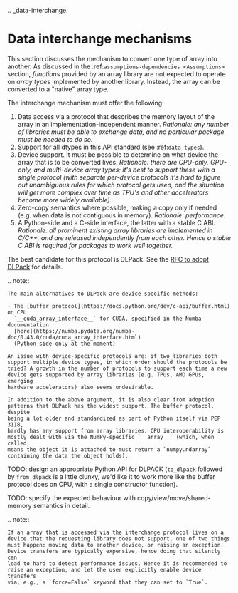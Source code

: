.. _data-interchange:

# Data interchange mechanisms

This section discusses the mechanism to convert one type of array into another.
As discussed in the :ref:`assumptions-dependencies <Assumptions>` section,
_functions_ provided by an array library are not expected to operate on
_array types_ implemented by another library. Instead, the array can be
converted to a "native" array type.

The interchange mechanism must offer the following:

1. Data access via a protocol that describes the memory layout of the array
   in an implementation-independent manner.
   _Rationale: any number of libraries must be able to exchange data, and no
   particular package must be needed to do so._
2. Support for all dtypes in this API standard (see :ref:`data-types`).
3. Device support. It must be possible to determine on what device the array
   that is to be converted lives.
   _Rationale: there are CPU-only, GPU-only, and multi-device array types;
   it's best to support these with a single protocol (with separate
   per-device protocols it's hard to figure out unambiguous rules for which
   protocol gets used, and the situation will get more complex over time
   as TPU's and other accelerators become more widely available)._
4. Zero-copy semantics where possible, making a copy only if needed (e.g.
   when data is not contiguous in memory).
   _Rationale: performance._
5. A Python-side and a C-side interface, the latter with a stable C ABI.
   _Rationale: all prominent existing array libraries are implemented in
   C/C++, and are released independently from each other. Hence a stable C
   ABI is required for packages to work well together._

The best candidate for this protocol is DLPack. See the
[RFC to adopt DLPack](https://github.com/data-apis/consortium-feedback/issues/1)
for details.

.. note::

    The main alternatives to DLPack are device-specific methods:

    - The [buffer protocol](https://docs.python.org/dev/c-api/buffer.html) on CPU
    - `__cuda_array_interface__` for CUDA, specified in the Numba documentation
      [here](https://numba.pydata.org/numba-doc/0.43.0/cuda/cuda_array_interface.html)
      (Python-side only at the moment)

    An issue with device-specific protocols are: if two libraries both
    support multiple device types, in which order should the protocols be
    tried? A growth in the number of protocols to support each time a new
    device gets supported by array libraries (e.g. TPUs, AMD GPUs, emerging
    hardware accelerators) also seems undesirable.

    In addition to the above argument, it is also clear from adoption
    patterns that DLPack has the widest support. The buffer protocol, despite
    being a lot older and standardized as part of Python itself via PEP 3118,
    hardly has any support from array libraries. CPU interoperability is
    mostly dealt with via the NumPy-specific `__array__` (which, when called,
    means the object it is attached to must return a `numpy.ndarray`
    containing the data the object holds).


TODO: design an appropriate Python API for DLPACK (`to_dlpack` followed by `from_dlpack` is a little clunky, we'd like it to work more like the buffer protocol does on CPU, with a single constructor function).

TODO: specify the expected behaviour with copy/view/move/shared-memory semantics in detail.


.. note::

    If an array that is accessed via the interchange protocol lives on a
    device that the requesting library does not support, one of two things
    must happen: moving data to another device, or raising an exception.
    Device transfers are typically expensive, hence doing that silently can
    lead to hard to detect performance issues. Hence it is recommended to
    raise an exception, and let the user explicitly enable device transfers
    via, e.g., a `force=False` keyword that they can set to `True`.
